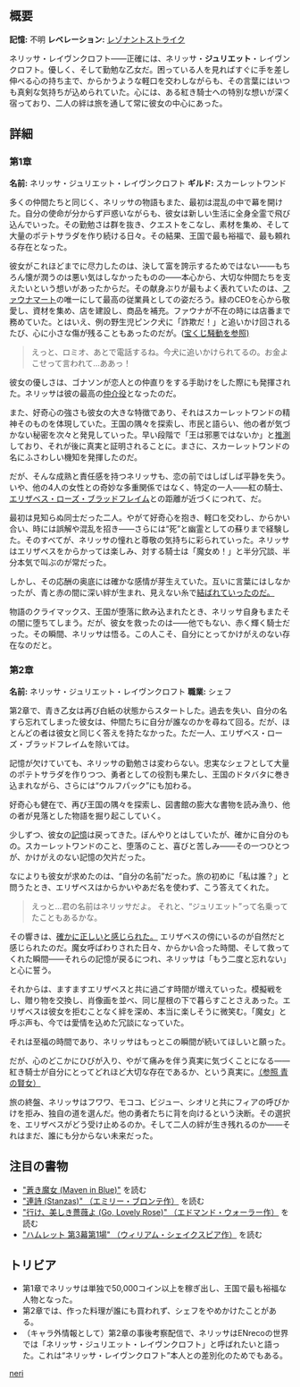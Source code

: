 <!-- title: ネリッサ・ジュリエット・レイヴンクロフト -->
<!-- quote: 私の勇敢な騎士はどこにいるのかしら？ -->
<!-- chapters: -1 -->
<!-- images: (ネリッサ 第1章プロフィール), ("Start Again" MVのネリッサ), (レベレーションを発動するネリッサ), (ネリッサ 第2章プロフィール), (第2章エンディングでフィアに背を向けるネリッサ) -->
<!-- model: false -->

## 概要

**記憶:** 不明
**レベレーション:** [レゾナントストライク](#entry:resonant-strike-entry)

ネリッサ・レイヴンクロフト――正確には、ネリッサ・**ジュリエット**・レイヴンクロフト。優しく、そして勤勉な乙女だ。困っている人を見ればすぐに手を差し伸べる心の持ち主で、からかうような軽口を交わしながらも、その言葉にはいつも真剣な気持ちが込められていた。心には、ある紅き騎士への特別な想いが深く宿っており、二人の絆は旅を通して常に彼女の中心にあった。

## 詳細

### 第1章

**名前:** ネリッサ・ジュリエット・レイヴンクロフト
**ギルド:** スカーレットワンド

多くの仲間たちと同じく、ネリッサの物語もまた、最初は混乱の中で幕を開けた。自分の使命が分からず戸惑いながらも、彼女は新しい生活に全身全霊で飛び込んでいった。その勤勉さは群を抜き、クエストをこなし、素材を集め、そして大量のポテトサラダを作り続ける日々。その結果、王国で最も裕福で、最も頼れる存在となった。

彼女がこれほどまでに尽力したのは、決して富を誇示するためではない――もちろん懐が潤うのは悪い気はしなかったものの――本心から、大切な仲間たちを支えたいという想いがあったからだ。その献身ぶりが最もよく表れていたのは、[ファウナマート](#entry:faunamart-entry)の唯一にして最高の従業員としての姿だろう。緑のCEOを心から敬愛し、資材を集め、店を建設し、商品を補充。ファウナが不在の時には店番まで務めていた。とはいえ、例の野生児ピンク犬に「詐欺だ！」と追いかけ回されるたび、心に小さな傷が残ることもあったのだが。([宝くじ騒動を参照)](#entry:lottery-fiasco-entry)

> えっと、ロミオ、あとで電話するね。今犬に追いかけられてるの。お金よこせって言われて…ああっ！

彼女の優しさは、ゴナソンが恋人との仲直りをする手助けをした際にも発揮された。ネリッサは彼の最高の[仲介役](https://www.youtube.com/live/qdYQ5j-0sQI?feature=shared&t=2806)となったのだ。

また、好奇心の強さも彼女の大きな特徴であり、それはスカーレットワンドの精神そのものを体現していた。王国の隅々を探索し、市民と語らい、他の者が気づかない秘密を次々と発見していった。早い段階で「王は邪悪ではないか」と[推測](https://www.youtube.com/live/qdYQ5j-0sQI?feature=shared&t=12299)しており、それが後に真実と証明されることに。まさに、スカーレットワンドの名にふさわしい機知を発揮したのだ。

だが、そんな成熟と責任感を持つネリッサも、恋の前ではしばしば平静を失う。いや、他の4人の女性との奇妙な多重関係ではなく、特定の一人――紅の騎士、[エリザベス・ローズ・ブラッドフレイム](#entry:liz-entry)との距離が近づくにつれて、だ。

最初は見知らぬ同士だった二人。やがて好奇心を抱き、軽口を交わし、からかい合い、時には誤解や混乱を招き――さらには“死”と幽霊としての蘇りまで経験した。そのすべてが、ネリッサの憧れと尊敬の気持ちに彩られていった。ネリッサはエリザベスをからかっては楽しみ、対する騎士は「魔女め！」と半分冗談、半分本気で叫ぶのが常だった。

しかし、その応酬の奥底には確かな感情が芽生えていた。互いに言葉にはしなかったが、青と赤の間に深い絆が生まれ、見えない糸で[結ばれていったのだ。](#entry:fire-and-flight-entry)

物語のクライマックス、王国が堕落に飲み込まれたとき、ネリッサ自身もまたその闇に堕ちてしまう。だが、彼女を救ったのは――他でもない、赤く輝く騎士だった。その瞬間、ネリッサは悟る。この人こそ、自分にとってかけがえのない存在なのだと。

### 第2章

**名前:** ネリッサ・ジュリエット・レイヴンクロフト
**職業:** シェフ

第2章で、青き乙女は再び白紙の状態からスタートした。過去を失い、自分の名すら忘れてしまった彼女は、仲間たちに自分が誰なのかを尋ねて回る。だが、ほとんどの者は彼女と同じく答えを持たなかった。ただ一人、エリザベス・ローズ・ブラッドフレイムを除いては。

記憶が欠けていても、ネリッサの勤勉さは変わらない。忠実なシェフとして大量のポテトサラダを作りつつ、勇者としての役割も果たし、王国のドタバタに巻き込まれながら、さらには“ウルフパック”にも加わる。

好奇心も健在で、再び王国の隅々を探索し、図書館の膨大な書物を読み漁り、他の者が見落とした物語を掘り起こしていく。

少しずつ、彼女の[記憶](https://www.youtube.com/live/5sWjzbacGUY?si=KUn5fSBcrLgmamn&t=12079)は戻ってきた。ぼんやりとはしていたが、確かに自分のもの。スカーレットワンドのこと、堕落のこと、喜びと苦しみ――その一つひとつが、かけがえのない記憶の欠片だった。

なによりも彼女が求めたのは、“自分の名前”だった。旅の初めに「私は誰？」と問うたとき、エリザベスはからかいやあだ名を使わず、こう答えてくれた。

> えっと…君の名前はネリッサだよ。
> それと、“ジュリエット”って名乗ってたこともあるかな。

その響きは、[確かに正しいと感じられた。](https://www.youtube.com/live/XfZh_3xb7i0?si=xVwBE_o5TFb2HfsC&t=5287) エリザベスの傍にいるのが自然だと感じられたのだ。魔女呼ばわりされた日々、からかい合った時間、そして救ってくれた瞬間――それらの記憶が戻るにつれ、ネリッサは「もう二度と忘れない」と心に誓う。

それからは、ますますエリザベスと共に過ごす時間が増えていった。模擬戦をし、贈り物を交換し、肖像画を並べ、同じ屋根の下で暮らすことさえあった。エリザベスは彼女を拒むことなく絆を深め、本当に楽しそうに微笑む。「魔女」と呼ぶ声も、今では愛情を込めた冗談になっていた。

それは至福の時間であり、ネリッサはもっとこの瞬間が続いてほしいと願った。

だが、心のどこかにひびが入り、やがて痛みを伴う真実に気づくことになる――紅き騎士が自分にとってどれほど大切な存在であるか、という真実に。[（参照 青の賢女）](#entry:maven-in-blue-entry)

旅の終盤、ネリッサはフワワ、モココ、ビジュー、シオリと共にフィアの呼びかけを拒み、独自の道を選んだ。他の勇者たちに背を向けるという決断。その選択を、エリザベスがどう受け止めるのか。そして二人の絆が生き残れるのか――それはまだ、誰にも分からない未来だった。

## 注目の書物

- ["蒼き魔女 (Maven in Blue)"](#text:maven-in-blue) を読む
- ["連詩 (Stanzas)" （エミリー・ブロンテ作）](#text:stanzas) を読む
- ["行け、美しき薔薇よ (Go, Lovely Rose)" （エドマンド・ウォーラー作）](#text:go-lovely-rose) を読む
- ["ハムレット 第3幕第1場" （ウィリアム・シェイクスピア作）](#text:hamlet) を読む

## トリビア

- 第1章でネリッサは単独で50,000コイン以上を稼ぎ出し、王国で最も裕福な人物となった。
- 第2章では、作った料理が誰にも買われず、シェフをやめかけたことがある。
- （キャラ外情報として）第2章の事後考察配信で、ネリッサはENrecoの世界では「ネリッサ・ジュリエット・レイヴンクロフト」と呼ばれたいと語った。これは“ネリッサ・レイヴンクロフト”本人との差別化のためでもある。

[neri](#easter:easter-nerissa)

